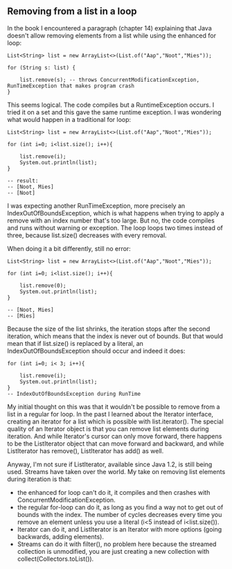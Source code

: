## Removing from a list in a loop

In the book I encountered a paragraph (chapter 14) explaining that Java doesn't allow removing elements from a list while using the enhanced for loop:

```
List<String> list = new ArrayList<>(List.of("Aap","Noot","Mies"));

for (String s: list) {

    list.remove(s); -- throws ConcurrentModificationException, RunTimeException that makes program crash
}
```

This seems logical. The code compiles but a RuntimeException occurs. I tried it on a set and this gave the same runtime exception. I was wondering what would happen in a traditional for loop:

```
List<String> list = new ArrayList<>(List.of("Aap","Noot","Mies"));

for (int i=0; i<list.size(); i++){

    list.remove(i);
    System.out.println(list);
}

-- result:
-- [Noot, Mies]
-- [Noot]
```

I was expecting another RunTimeException, more precisely an IndexOutOfBoundsException, which is what happens when trying to apply a remove with an index number that's too large.  But no, the code compiles and runs without warning or exception. The loop loops two times instead of three, because list.size() decreases with every removal.

When doing it a bit differently, still no error: 

```
List<String> list = new ArrayList<>(List.of("Aap","Noot","Mies"));

for (int i=0; i<list.size(); i++){

    list.remove(0);
    System.out.println(list);
}

-- [Noot, Mies]
-- [Mies]
```

Because the size of the list shrinks, the iteration stops after the second iteration, which means that the index is never out of bounds. But that would mean that if list.size() is replaced by a literal, an IndexOutOfBoundsException should occur and indeed it does:

```
for (int i=0; i< 3; i++){

    list.remove(i);
    System.out.println(list);
}
-- IndexOutOfBoundsException during RunTime
```

My initial thought on this was that it wouldn't be possible to remove from a list in a regular for loop. In the past I learned about the Iterator interface, creating an iterator for a list which is possible with list.iterator(). The special quality of an Iterator object is that you can remove list elements during iteration. And while Iterator's cursor can only move forward, there happens to be the ListIterator object that can move forward and backward, and while ListIterator has remove(), ListIterator has add() as well.

Anyway, I'm not sure if ListIterator, available since Java 1.2, is still being used. Streams have taken over the world. My take on removing list elements during iteration is that:

- the enhanced for loop can't do it, it compiles and then crashes with ConcurrentModificationException.
- the regular for-loop can do it, as long as you find a way not to get out of bounds with the index. The number of cycles decreases every time you remove an element unless you use a literal (i<5 instead of i<list.size()).
- Iterator can do it, and ListIterator is an Iterator with more options (going backwards, adding elements).
- Streams can do it with filter(), no problem here because the streamed collection is unmodified, you are just creating a new collection with collect(Collectors.toList()).


 



